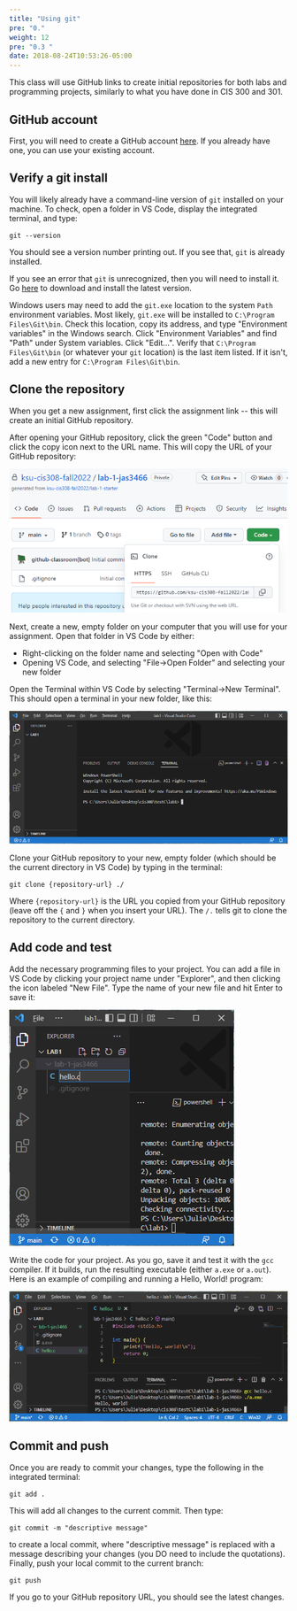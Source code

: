 ```yaml
---
title: "Using git"
pre: "0."
weight: 12
pre: "0.3 "
date: 2018-08-24T10:53:26-05:00
---
```


This class will use GitHub links to create initial repositories for both labs and programming projects, similarly to what you have done in CIS 300 and 301. 

## GitHub account

First, you will need to create a GitHub account [here](https://github.com/). If you already have one, you can use your existing account.

## Verify a git install

You will likely already have a command-line version of `git` installed on your machine. To check, open a folder in VS Code, display the integrated terminal, and type:

```text
git --version
```

You should see a version number printing out. If you see that, `git` is already installed.

If you see an error that `git` is unrecognized, then you will need to install it. Go [here](https://git-scm.com/downloads) to download and install the latest version.

Windows users may need to add the `git.exe` location to the system `Path` environment variables. Most likely, `git.exe` will be installed to `C:\Program Files\Git\bin`. Check this location, copy its address, and type "Environment variables" in the Windows search. Click "Environment Variables" and find "Path" under System variables. Click "Edit...". Verify that `C:\Program Files\Git\bin` (or whatever your `git` location) is the last item listed. If it isn't, add a new entry for `C:\Program Files\Git\bin`.

## Clone the repository
When you get a new assignment, first click the assignment link -- this will create an initial GitHub repository. 

After opening your GitHub repository, click the green "Code" button and click the copy icon next to the URL name. This will copy the URL of your GitHub repository:

![Clone repo](/images/gitHubRepo.png)

Next, create a new, empty folder on your computer that you will use for your assignment. Open that folder in VS Code by either:

- Right-clicking on the folder name and selecting "Open with Code"
- Opening VS Code, and selecting "File->Open Folder" and selecting your new folder

Open the Terminal within VS Code by selecting "Terminal->New Terminal". This should open a terminal in your new folder, like this:

![Open terminal](/images/vsCodeTerminal.png)

Clone your GitHub repository to your new, empty folder (which should be the current directory in VS Code) by typing in the terminal:

```text
git clone {repository-url} ./
```

Where `{repository-url}` is the URL you copied from your GitHub repository (leave off the `{` and `}` when you insert your URL). The `/.` tells git to clone the repository to the current directory.

## Add code and test

Add the necessary programming files to your project. You can add a file in VS Code by clicking your project name under "Explorer", and then clicking the icon labeled "New File". Type the name of your new file and hit Enter to save it:

![add file](/images/vsCodeAddFile.png)

Write the code for your project. As you go, save it and test it with the `gcc` compiler. If it builds, run the resulting executable (either `a.exe` or `a.out`). Here is an example of compiling and running a Hello, World! program:

![compile run](/images/compileRunHello.png)

## Commit and push

Once you are ready to commit your changes, type the following in the integrated terminal:

```text
git add .
```

This will add all changes to the current commit. Then type:

```text
git commit -m "descriptive message"
```

to create a local commit, where "descriptive message" is replaced with a message describing your changes (you DO need to include the quotations). Finally, push your local commit to the current branch:

```text
git push
```

If you go to your GitHub repository URL, you should see the latest changes.